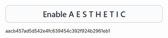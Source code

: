 [![](https://github.com/Plazmaz/Plazmaz/blob/master/button.png?raw=true)](#1)

aacb457ad5d542e4fc639454c392f924b2961eb1
